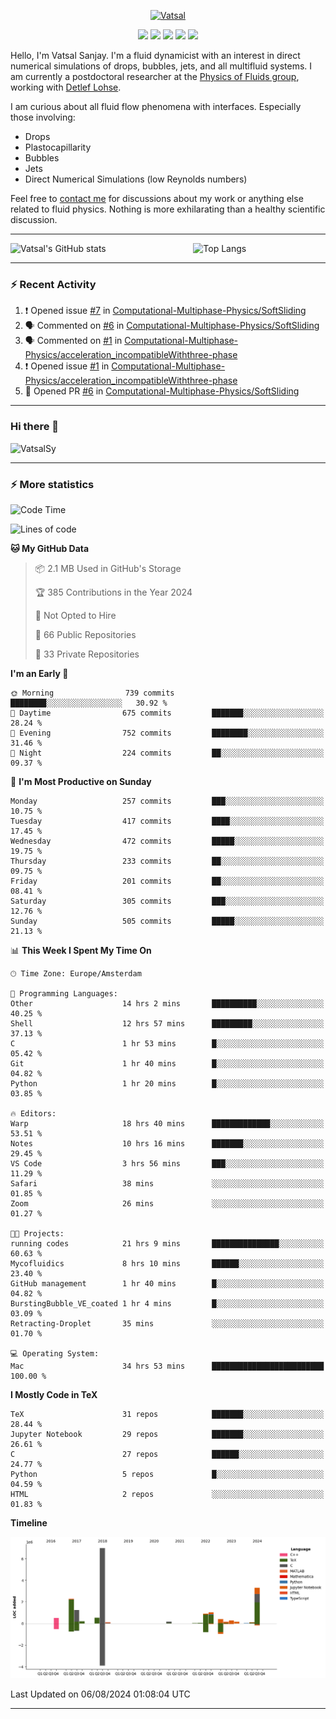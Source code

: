 <center>

[<img alt="Vatsal" width="200px" src="https://www.dropbox.com/s/dxyybgtblo8er6h/Logo_Vatsal_Vector.png?raw=1">](https://www.vatsalsanjay.com)

[<img src="https://img.shields.io/badge/googlescholar-4285F4?&style=for-the-badge&logo=googlescholar&logoColor=white">](https://scholar.google.com/citations?hl=en&user=67aQviYAAAAJ)
[<img src="https://img.shields.io/static/v1.svg?&style=for-the-badge&logo=ResearchGate&label=&message=ResearchGate&logoColor=white&color=green">](https://www.researchgate.net/profile/Vatsal-Sanjay-2)
[<img src="https://img.shields.io/badge/twitter-1DA1F2?&style=for-the-badge&logo=twitter&logoColor=white">](https://twitter.com/VatsalSanjay)
[<img src="https://img.shields.io/badge/linkedin-0A66C2?&style=for-the-badge&logo=linkedin">](https://www.linkedin.com/in/vatsalsanjay/)
[<img src="https://img.shields.io/badge/orcid-A6CE39?&style=for-the-badge&logo=orcid&logoColor=white">](https://orcid.org/0000-0002-4293-6099)

</center>

Hello, I'm Vatsal Sanjay. I'm a fluid dynamicist with an interest in direct numerical simulations of drops, bubbles, jets, and all multifluid systems. I am currently a postdoctoral researcher at the [Physics of Fluids group](https://pof.tnw.utwente.nl), working with [Detlef Lohse](https://en.wikipedia.org/wiki/Detlef_Lohse). 

I am curious about all fluid flow phenomena with interfaces. Especially those involving:

- Drops
- Plastocapillarity
- Bubbles
- Jets
- Direct Numerical Simulations (low Reynolds numbers)

Feel free to [contact me](mailto:contact@vatsalsanjay.com) for discussions about my work or anything else related to fluid physics. Nothing is more exhilarating than a healthy scientific discussion.

<!-- ![Vatsal's GitHub stats](https://github-readme-stats-xi-wine-74.vercel.app/api?username=VatsalSy&show_icons=true&theme=vision-friendly-dark)

![Top Langs](https://github-readme-stats-xi-wine-74.vercel.app/api/top-langs/?username=VatsalSy&layout=compact&theme=vision-friendly-dark) -->

---
<div style="display: flex; justify-content: space-between;">
    <img src="https://github-readme-stats-xi-wine-74.vercel.app/api?username=VatsalSy&show_icons=true&theme=vision-friendly-dark" alt="Vatsal's GitHub stats" style="width: 55%;">
    <img src="https://github-readme-stats-xi-wine-74.vercel.app/api/top-langs/?username=VatsalSy&layout=compact&theme=vision-friendly-dark" alt="Top Langs" style="width: 42%;">
</div>

---

### :zap: Recent Activity

<!--START_SECTION:activity-->
1. ❗ Opened issue [#7](https://github.com/Computational-Multiphase-Physics/SoftSliding/issues/7) in [Computational-Multiphase-Physics/SoftSliding](https://github.com/Computational-Multiphase-Physics/SoftSliding)
2. 🗣 Commented on [#6](https://github.com/Computational-Multiphase-Physics/SoftSliding/pull/6#issuecomment-2269025105) in [Computational-Multiphase-Physics/SoftSliding](https://github.com/Computational-Multiphase-Physics/SoftSliding)
3. 🗣 Commented on [#1](https://github.com/Computational-Multiphase-Physics/acceleration_incompatibleWiththree-phase/issues/1#issuecomment-2269023682) in [Computational-Multiphase-Physics/acceleration_incompatibleWiththree-phase](https://github.com/Computational-Multiphase-Physics/acceleration_incompatibleWiththree-phase)
4. ❗ Opened issue [#1](https://github.com/Computational-Multiphase-Physics/acceleration_incompatibleWiththree-phase/issues/1) in [Computational-Multiphase-Physics/acceleration_incompatibleWiththree-phase](https://github.com/Computational-Multiphase-Physics/acceleration_incompatibleWiththree-phase)
5. 💪 Opened PR [#6](https://github.com/Computational-Multiphase-Physics/SoftSliding/pull/6) in [Computational-Multiphase-Physics/SoftSliding](https://github.com/Computational-Multiphase-Physics/SoftSliding)
<!--END_SECTION:activity-->
---

### Hi there 👋
<p align="left"> <img src="https://komarev.com/ghpvc/?username=VatsalSy&label=Profile%20views&color=orange&style=for-the-badge" alt="VatsalSy" /> </p>

---
### :zap: More statistics

<!--START_SECTION:waka-->
![Code Time](http://img.shields.io/badge/Code%20Time-86%20hrs%2028%20mins-blue)

![Lines of code](https://img.shields.io/badge/From%20Hello%20World%20I%27ve%20Written-18.6%20million%20lines%20of%20code-blue)

**🐱 My GitHub Data** 

> 📦 2.1 MB Used in GitHub's Storage 
 > 
> 🏆 385 Contributions in the Year 2024
 > 
> 🚫 Not Opted to Hire
 > 
> 📜 66 Public Repositories 
 > 
> 🔑 33 Private Repositories 
 > 
**I'm an Early 🐤** 

```text
🌞 Morning                739 commits         ████████░░░░░░░░░░░░░░░░░   30.92 % 
🌆 Daytime                675 commits         ███████░░░░░░░░░░░░░░░░░░   28.24 % 
🌃 Evening                752 commits         ████████░░░░░░░░░░░░░░░░░   31.46 % 
🌙 Night                  224 commits         ██░░░░░░░░░░░░░░░░░░░░░░░   09.37 % 
```
📅 **I'm Most Productive on Sunday** 

```text
Monday                   257 commits         ███░░░░░░░░░░░░░░░░░░░░░░   10.75 % 
Tuesday                  417 commits         ████░░░░░░░░░░░░░░░░░░░░░   17.45 % 
Wednesday                472 commits         █████░░░░░░░░░░░░░░░░░░░░   19.75 % 
Thursday                 233 commits         ██░░░░░░░░░░░░░░░░░░░░░░░   09.75 % 
Friday                   201 commits         ██░░░░░░░░░░░░░░░░░░░░░░░   08.41 % 
Saturday                 305 commits         ███░░░░░░░░░░░░░░░░░░░░░░   12.76 % 
Sunday                   505 commits         █████░░░░░░░░░░░░░░░░░░░░   21.13 % 
```


📊 **This Week I Spent My Time On** 

```text
🕑︎ Time Zone: Europe/Amsterdam

💬 Programming Languages: 
Other                    14 hrs 2 mins       ██████████░░░░░░░░░░░░░░░   40.25 % 
Shell                    12 hrs 57 mins      █████████░░░░░░░░░░░░░░░░   37.13 % 
C                        1 hr 53 mins        █░░░░░░░░░░░░░░░░░░░░░░░░   05.42 % 
Git                      1 hr 40 mins        █░░░░░░░░░░░░░░░░░░░░░░░░   04.82 % 
Python                   1 hr 20 mins        █░░░░░░░░░░░░░░░░░░░░░░░░   03.85 % 

🔥 Editors: 
Warp                     18 hrs 40 mins      █████████████░░░░░░░░░░░░   53.51 % 
Notes                    10 hrs 16 mins      ███████░░░░░░░░░░░░░░░░░░   29.45 % 
VS Code                  3 hrs 56 mins       ███░░░░░░░░░░░░░░░░░░░░░░   11.29 % 
Safari                   38 mins             ░░░░░░░░░░░░░░░░░░░░░░░░░   01.85 % 
Zoom                     26 mins             ░░░░░░░░░░░░░░░░░░░░░░░░░   01.27 % 

🐱‍💻 Projects: 
running codes            21 hrs 9 mins       ███████████████░░░░░░░░░░   60.63 % 
Mycofluidics             8 hrs 10 mins       ██████░░░░░░░░░░░░░░░░░░░   23.40 % 
GitHub management        1 hr 40 mins        █░░░░░░░░░░░░░░░░░░░░░░░░   04.82 % 
BurstingBubble_VE_coated 1 hr 4 mins         █░░░░░░░░░░░░░░░░░░░░░░░░   03.09 % 
Retracting-Droplet       35 mins             ░░░░░░░░░░░░░░░░░░░░░░░░░   01.70 % 

💻 Operating System: 
Mac                      34 hrs 53 mins      █████████████████████████   100.00 % 
```

**I Mostly Code in TeX** 

```text
TeX                      31 repos            ███████░░░░░░░░░░░░░░░░░░   28.44 % 
Jupyter Notebook         29 repos            ███████░░░░░░░░░░░░░░░░░░   26.61 % 
C                        27 repos            ██████░░░░░░░░░░░░░░░░░░░   24.77 % 
Python                   5 repos             █░░░░░░░░░░░░░░░░░░░░░░░░   04.59 % 
HTML                     2 repos             ░░░░░░░░░░░░░░░░░░░░░░░░░   01.83 % 
```



**Timeline**

![Lines of Code chart](https://raw.githubusercontent.com/VatsalSy/VatsalSy/main/assets/bar_graph.png)


 Last Updated on 06/08/2024 01:08:04 UTC
<!--END_SECTION:waka-->
---
